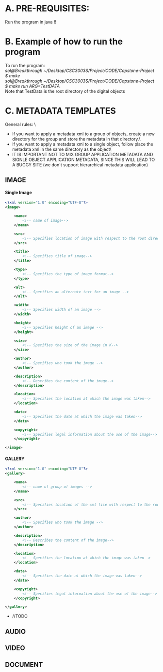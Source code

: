 # A. PRE-REQUISITES:
Run the program in java 8

# B. Example of how to run the program
To run the program:\
_sol@Breakthrough ~/Desktop/CSC3003S/Project/CODE/Capstone-Project $ make_\
_sol@Breakthrough ~/Desktop/CSC3003S/Project/CODE/Capstone-Project $ make run ARG=TestDATA_\
Note that TestData is the root directory of the digital objects


# C. METADATA TEMPLATES
General rules: \
* If you want to apply a metadata xml to a group of objects, create a new directory for the group and store the metadata in that directory.\
* If you want to apply a metadata xml to a single object, follow place the metadata xml in the same directory as the object\
* IT IS IMPORTANT NOT TO MIX GROUP APPLICATION METADATA AND SIGNLE OBJECT APPLICATION METADATA, SINCE THIS WILL LEAD TO A BUGGY SITE 
(we don't support hierarchical metadata application)

## IMAGE

#### Single Image

```xml
<?xml version="1.0" encoding="UTF-8"?>
<image>

    <name>
        <!-- name of image-->
    </name>

    <src>
        <!-- Specifies location of image with respect to the root directory (in some cases this may refer to an online image) -->
    </src>

    <title>
        <!-- Specifies title of image-->
    </title>

    <type>
        <!-- Specifies the type of image format-->
    </type>

    <alt>
        <!-- Specifies an alternate text for an image -->
    </alt>

    <width>
        <!-- Specifies width of an image -->
    </width>

    <height>
        <!-- Specifies height of an image -->
    </height>

    <size>
        <!-- Specifies the size of the image in K-->
    </size>

    <author>
        <!-- Specifies who took the image -->
    </author>

    <description>
        <!-- Describes the content of the image-->
    </description>

    <location>
        <!-- Specifies the location at which the image was taken-->
    </location>

    <date>
        <!-- Specifies the date at which the image was taken-->
    </date>

    <copyright>
        <!-- Specifies legal information about the use of the image-->
    </copyright>

</image>
```

#### GALLERY
```xml
<?xml version="1.0" encoding="UTF-8"?>
<gallery>

    <name>
        <!-- name of group of images -->
    </name>

    <src>
        <!-- Specifies location of the xml file with respect to the root directory -->
    </src>

    <author>
        <!-- Specifies who took the image -->
    </author>

    <description>
        <!-- Describes the content of the image-->
    </description>

    <location>
        <!-- Specifies the location at which the image was taken-->
    </location>

    <date>
        <!-- Specifies the date at which the image was taken-->
    </date>

    <copyright>
        <!-- Specifies legal information about the use of the image-->
    </copyright>

</gallery>
```



*  //TODO

## AUDIO
## VIDEO
## DOCUMENT